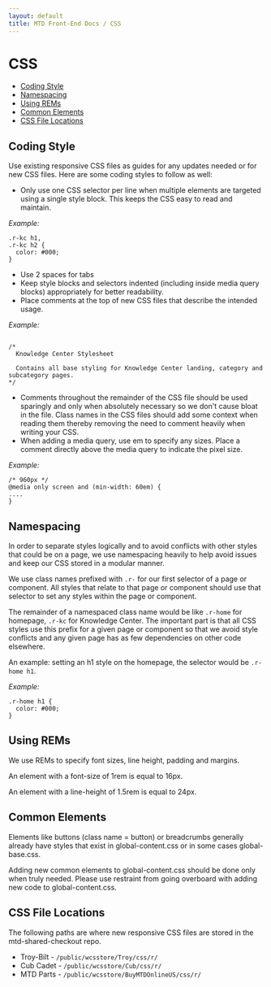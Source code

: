 ```yaml
---
layout: default
title: MTD Front-End Docs / CSS
---
```


# CSS

* [Coding Style](#coding-style)
* [Namespacing](#namespacing)
* [Using REMs](#using-rems)
* [Common Elements](#common-elements)
* [CSS File Locations](#css-file-locations)

## Coding Style

Use existing responsive CSS files as guides for any updates needed or for new CSS files. Here are some coding styles to follow as well:

* Only use one CSS selector per line when multiple elements are targeted using a single style block. This keeps the CSS easy to read and maintain.

*Example:*
<pre><code>.r-kc h1, 
.r-kc h2 {
  color: #000;
}
</code></pre>

* Use 2 spaces for tabs
* Keep style blocks and selectors indented (including inside media query blocks) appropriately for better readability.
* Place comments at the top of new CSS files that describe the intended usage.

*Example:*
<pre><code>
/* 
  Knowledge Center Stylesheet

  Contains all base styling for Knowledge Center landing, category and subcategory pages.
*/
</code></pre>
* Comments throughout the remainder of the CSS file should be used sparingly and only when absolutely necessary so we don't cause bloat in the file. Class names in the CSS files should add some context when reading them thereby removing the need to comment heavily when writing your CSS.
* When adding a media query, use em to specify any sizes. Place a comment directly above the media query to indicate the pixel size.

*Example:*
<pre><code>/* 960px */
@media only screen and (min-width: 60em) {
....
}
</code></pre>

## Namespacing 

In order to separate styles logically and to avoid conflicts with other styles that could be on a page, we use namespacing heavily to help avoid issues and keep our CSS stored in a modular manner.

We use class names prefixed with `.r-` for our first selector of a page or component. All styles that relate to that page or component should use that selector to set any styles within the page or component. 

The remainder of a namespaced class name would be like `.r-home` for homepage, `.r-kc` for Knowledge Center. The important part is that all CSS styles use this prefix for a given page or component so that we avoid style conflicts and any given page has as few dependencies on other code elsewhere.

An example: setting an h1 style on the homepage, the selector would be `.r-home h1`. 

*Example:*
<pre><code>.r-home h1 {
  color: #000;
}
</code></pre>

## Using REMs

We use REMs to specify font sizes, line height, padding and margins. 

An element with a font-size of 1rem is equal to 16px. 

An element with a line-height of 1.5rem is equal to 24px.

## Common Elements

Elements like buttons (class name = button) or breadcrumbs generally already have styles that exist in global-content.css or in some cases global-base.css. 

Adding new common elements to global-content.css should be done only when truly needed. Please use restraint from going overboard with adding new code to global-content.css. 

## CSS File Locations

The following paths are where new responsive CSS files are stored in the mtd-shared-checkout repo.

* Troy-Bilt - `/public/wcsstore/Troy/css/r/`
* Cub Cadet - `/public/wcsstore/Cub/css/r/`
* MTD Parts - `/public/wcsstore/BuyMTDOnlineUS/css/r/`
